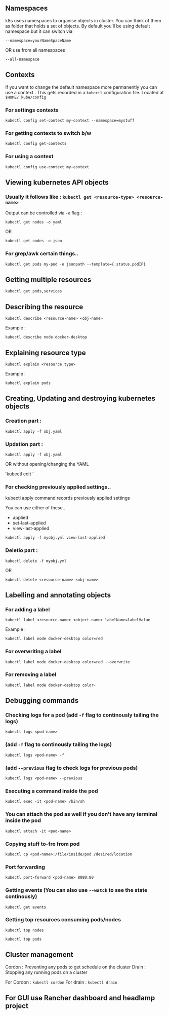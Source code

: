 ## Namespaces

k8s uses namespaces to organise objects in cluster. You can think of them as folder that holds a set of objects.
By default you'll be using default namespace but it can switch via

`--namespace=yourNameSpaceName`

OR use from all namespaces

`--all-namespace`

## Contexts

If you want to change the default namespace more permanently you can use a context.. This gets recorded in a `kubectl` configuration file.
Located at `$HOME/.kube/config`

### For settings contexts

`kubectl config set-context my-context --namespace=mystuff`

### For getting contexts to switch b/w

`kubectl config get-contexts`

### For using a context

`kubectl config use-context my-context`

## Viewing kubernetes API objects

### Usually it follows like : `kubectl get <resource-type> <resource-name>`

Output can be controlled via `-o` flag :

`kubectl get nodes -o yaml`

OR

`kubectl get nodes -o json`

### For grep/awk certain things..

`kubectl get pods my-pod -o jsonpath --template={.status.podIP}`

## Getting multiple resources

`kubectl get pods,services`

## Describing the resource

`kubectl describe <resource-name> <obj-name>`

Example :

`kubectl describe node docker-desktop`

## Explaining resource type

`kubectl explain <resource type>`

Example :

`kubectl explain pods`

## Creating, Updating and destroying kubernetes objects

### Creation part :

`kubectl apply -f obj.yaml`

### Updation part :

`kubectl apply -f obj.yaml`

OR without opening/changing the YAML

'kubectl edit <resource-name> <obj-name>'

### For checking previously applied settings..

kubectl apply command records previously applied settings

You can use either of these..

- applied
- set-last-applied
- view-last-applied

`kubectl apply -f myobj.yml view-last-applied`

### Deletio part :

`kubectl delete -f myobj.yml`

OR

`kubectl delete <resource-name> <obj-name>`

## Labelling and annotating objects

### For adding a label

`kubectl label <resource-name> <object-name> labelName=labelValue`

Example :

`kubectl label node docker-desktop color=red`

### For overwriting a label

`kubectl label node docker-desktop color=red --overwrite`

### For removing a label

`kubectl label node docker-desktop color-`

## Debugging commands

### Checking logs for a pod (add `-f` flag to continously tailing the logs)

`kubectl logs <pod-name>`

### (add `-f` flag to continously tailing the logs)

`kubectl logs <pod-name> -f`

### (add `--previous` flag to check logs for previous pods)

`kubectl logs <pod-name> --previous`

### Executing a command inside the pod

`kubectl exec -it <pod-name> /bin/sh`

### You can attach the pod as well if you don't have any terminal inside the pod

`kubectl attach -it <pod-name>`

### Copying stuff to-fro from pod

`kubectl cp <pod-name>:/file/inside/pod /desired/location`

### Port forwarding

`kubectl port-forward <pod-name> 8080:80`

### Getting events (You can also use `--watch` to see the state continously)

`kubectl get events`

### Getting top resources consuming pods/nodes

`kubectl top nodes`

`kubectl top pods`

## Cluster management

Cordon : Preventing any pods to get schedule on the cluster
Drain : Stopping any running pods on a cluster

For Cordon : `kubectl cordon`
For drain : `kubectl drain`

## For GUI use Rancher dashboard and headlamp project
